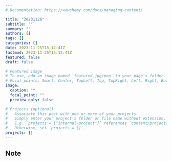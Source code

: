 ```yaml
---
# Documentation: https://wowchemy.com/docs/managing-content/

title: "20231126"
subtitle: ""
summary: ""
authors: []
tags: []
categories: []
date: 2023-11-25T15:12:41Z
lastmod: 2023-11-25T15:12:41Z
featured: false
draft: false

# Featured image
# To use, add an image named `featured.jpg/png` to your page's folder.
# Focal points: Smart, Center, TopLeft, Top, TopRight, Left, Right, BottomLeft, Bottom, BottomRight.
image:
  caption: ""
  focal_point: ""
  preview_only: false

# Projects (optional).
#   Associate this post with one or more of your projects.
#   Simply enter your project's folder or file name without extension.
#   E.g. `projects = ["internal-project"]` references `content/project/deep-learning/index.md`.
#   Otherwise, set `projects = []`.
projects: []
---
```


## Note

